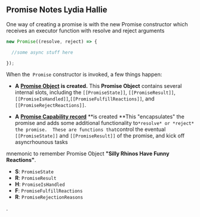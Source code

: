 ## Promise Notes Lydia Hallie

One way of creating a promise is with the new Promise constructor which receives an executor function with resolve and reject arguments

```js
new Promise((resolve, reject) => {

  //some async stuff here

});
```

When the` Promise` constructor is invoked, a few things happen:

- **A** [**Promise Object**](https://tc39.es/ecma262/#sec-properties-of-promise-instances) **is created.**
  This **Promise Object** contains several internal slots,  including the `[[PromiseState]]`, `[[PromiseResult]]`, `[[PromiseIsHandled]]`,`[[PromiseFulfillReactions]]`, and  `[[PromiseRejectReactions]]`. 

  

- **A** [**Promise Capability record**](https://tc39.es/ecma262/#sec-promisecapability-records) **is created
  **This "encapsulates" the promise and adds some additional functionality to` *resolve* or *reject* the promise.  These are functions that `control the eventual `[[PromiseState]]` and `[[PromiseResult]]` of the promise, and kick off asyncrhounous tasks

mnemonic to remember Promise Object **"Silly Rhinos Have Funny Reactions"**.

- **S**: `PromiseState`
- **R**: `PromiseResult`
- **H**: `PromiseIsHandled`
- **F**: `PromiseFulfillReactions`
- **R**: `PromiseRejectionReasons`



.